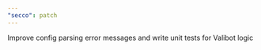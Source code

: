 ```yaml
---
"secco": patch
---
```


Improve config parsing error messages and write unit tests for Valibot logic
